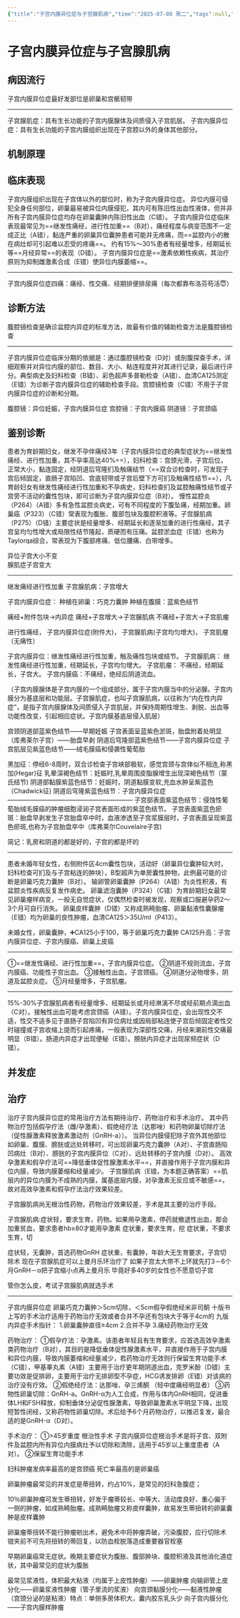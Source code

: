 ```yaml
---
{"title":"子宫内膜异位症与子宫腺肌病","time":"2025-07-08 周二","tags":null,"dg-publish":true,"permalink":"/200 学习/215 妇产科学/第21章 子宫内膜异位症与子宫腺肌病/子宫内膜异位症与子宫腺肌病/","dgPassFrontmatter":true,"created":"2025-07-08T14:52:37.000+08:00","updated":"2025-07-08T16:09:08.000+08:00"}
---
```


# 子宫内膜异位症与子宫腺肌病
## 病因流行
子宫内膜异位症最好发部位是卵巢和宫骶韧带
***
子宫腺肌症：具有生长功能的子宫内膜腺体及间质侵入子宫肌层。
子宫内膜异位症：具有生长功能的子宫内膜组织出现在子宫腔以外的身体其他部分。
## 机制原理
## 临床表现
子宫内膜组织出现在子宫体以外的部位时，称为子宫内膜异位症。
异位内膜可侵犯全身任何部位，卵巢最易被异位内膜侵犯，其内可有陈旧性出血性液体，但并非所有子宫内膜异位症均存在卵巢囊肿内陈旧性出血（C错）。
子宫内膜异位症临床表现最常见为==继发性痛经，进行性加重==（B对），痛经程度与病变范围不一定成正比（A错），黏连严重的卵巢异位囊肿患者可能并无疼痛，而==盆腔内小的散在病灶却可引起难以忍受的疼痛==。
约有15%～30%患者有经量增多，经期延长等==月经异常==的表现（D错）。
子宫内膜异位症是==激素依赖性疾病，其治疗原则为抑制雌激素合成（E错）使异位内膜萎缩==。
***
子宫内膜异位症四痛：痛经、性交痛、经期排便排尿痛（每次都靠布洛芬苟活😇）
## 诊断方法
腹腔镜检查是确诊盆腔内异症的标准方法，故最有价值的辅助检查方法是腹腔镜检查
***
子宫内膜异位症临床分期的依据是：通过腹腔镜检查（D对）或剖腹探查手术，详细观察并对异位内膜的部位、数目、大小、粘连程度并对其进行记录，最后进行评分。典型病史及妇科检查（B错）、彩色超声多普勒检查（A错）、血清CA125测定（E错）为诊断子宫内膜异位症的辅助检查手段。宫腔镜检查（C错）不用于子宫内膜异位症的诊断和分期。

腹腔镜：异位妊娠，子宫内膜异位症
宫腔镜：子宫内膜癌
阴道镜：子宫颈癌
## 鉴别诊断
患者为育龄期妇女，继发不孕伴痛经3年（子宫内膜异位症的典型症状为==继发性痛经、进行性加重，其不孕率高达40%==），妇科检查：宫颈光滑，子宫后位，正常大小，黏连固定，经阴道后穹隆扪及触痛结节（==双合诊检查时，可发现子宫后倾固定，直肠子宫陷凹、宫底韧带或子宫后壁下方可扪及触痛性结节==），凡育龄妇女有继发性痛经进行性加重和不孕病史，妇科检查扪及盆腔触痛性结节或子宫旁不活动的囊性包块，即可诊断为子宫内膜异位症（B对）。
慢性盆腔炎（P264）（A错）多有急性盆腔炎病史，可有不同程度的下腹坠痛，经期加重。卵巢癌（P323）（C错）常表现为腹胀、腹部包块及腹腔积液等。子宫腺肌病（P275）（D错）主要症状是经量增多、经期延长和逐渐加重的进行性痛经，其子宫呈均匀性增大或局限性结节隆起，质硬而有压痛。盆腔淤血症（E错）也称为Taylorqa综合，常表现为下腹部疼痛、低位腰痛、白带增多。

异位子宫大小不变  
腺肌症子宫变大
***
继发痛经进行性加重
子宫腺肌病：子宫增大

子宫内膜异位症：
种植在卵巢：巧克力囊肿
种植在腹膜：蓝紫色结节

痛经+附件包块→内异症
痛经+子宫增大→子宫腺肌病
不痛经+子宫大→子宫肌瘤

进行性痛经，
子宫内膜异位症(附件大)，
子宫腺肌病(子宫均匀增大)，
子宫肌瘤（无痛性）

子宫内膜异位：继发性痛经进行性加重，触及痛性包块或结节。
子宫腺肌病： 继发性痛经进行性加重，经期延长，子宫均匀增大。
子宫肌瘤： 不痛经，经期延长，子宫大。
子宫内膜癌：不痛经，绝经后阴道流血。

（子宫内膜腺体是子宫内膜的一个组成部分，属于子宫内膜当中的分泌腺。子宫内膜分为基底层和功能层。子宫腺肌症，也叫子宫腺肌病，以往称为“内在性内异症”，是指子宫内膜腺体及间质侵入子宫肌层，并保持周期性增生、剥脱、出血等功能性改变，引起相应症状。子宫内膜基底层侵入肌层）

宫颈阴道部蓝紫色结节——早期妊娠
子宫表面呈蓝紫色淤斑，胎盘附着处明显（库弗莱尔子宫）——胎盘早剥
阴道后穹隆部蓝紫色结节——子宫内膜异位症
子宫肌层见紫蓝色结节——绒毛膜癌和侵袭性葡萄胎

黑加征：停经6-8周时，双合诊检查子宫峡部极软，感觉宫颈与宫体似不相连,称黑加(Hegar)征
乳晕深褐色结节：妊娠时,乳晕周围皮脂腺增生出现深褐色结节（蒙氏结节)
阴道部黏膜紫蓝色结节：妊娠时，阴道黏膜变软,充血水肿呈紫蓝色（Chadwick征)
阴道后穹隆紫蓝色结节：子宫内膜异位症
————————————————————
子宫部表面紫蓝色结节：侵蚀性葡萄胎绒毛膜癌的肿瘤细胞浸润子宫表面形成的紫蓝色结节。
子宫表面紫蓝色瘀斑：胎盘早剥发生子宫胎盘卒中时，血液渗透至子宫浆膜层时，子宫表面呈现紫蓝色瘀斑,也称为子宫胎盘卒中（库弗莱尔Couvelaire子宫)

简记：乳房和阴道的都是好的，子宫的都是坏的
***
患者未婚年轻女性，右侧附件区4cm囊性包块，活动好（卵巢异位囊肿较大时，妇科检查可扪及与子宫粘连的肿块），B型超声为单房囊性肿物，此例最可能的诊断是卵巢巧克力囊肿（B对）。
输卵管卵巢囊肿（P264）（A错）为炎性积液，有盆腔炎性疾病反复发作病史。
卵巢滤泡囊肿（P324）（C错）为育龄期妇女最常见卵巢瘤样病变，一般无自觉症状，仅偶然检查时被发现，观察或口服避孕药2～3个月可自行消失。
卵巢皮样囊肿（D错）又称成熟畸胎瘤、卵巢黏液性囊腺瘤（E错）均为卵巢的良性肿瘤，血清CA125＞35U/ml（P413）。

未婚女性，卵巢囊肿，➕CA125小于100，等于卵巢巧克力囊肿
CA125升高：子宫内膜异位症、子宫内膜癌、卵巢上皮癌
***
①==继发性痛经、进行性加重==，子宫内膜异位症。
②阴道不规则流血，子宫内膜癌、功能性子宫出血。
③接触性出血，子宫颈癌。
④阴道分泌物增多，阴道及盆腔炎症。
⑤月经量增多，子宫肌瘤。
***
15%-30%子宫腺肌病者有经量增多、经期延长或月经淋漓不尽或经前期点滴出血（C对）。接触性出血可能考虑宫颈癌（A错）。子宫内膜异位症，会出现性交不适，性交不适多见于直肠子宫陷凹有异位病灶或因局部粘连使子宫后倾固定者性交时碰撞或子宫收缩上提而引起疼痛，一般表现为深部性交痛，月经来潮前性交痛最明显（B错）。肠道内异症才出现便秘（E错）。膀胱内异症才出现尿频症状（D错）。
## 并发症
## 治疗
治疗子宫内膜异位症的常用治疗方法有期待治疗、药物治疗和手术治疗。
其中药物治疗包括假孕疗法（雌/孕激素）、假绝经疗法（达那唑）和药物卵巢切除疗法（促性腺激素释放激素激动剂（GnRH-a））。
当异位内膜侵犯除子宫外其他部位如卵巢、腹膜、膀胱或远处转移时，可出现卵巢巧克力囊肿（A对）、子宫直肠陷凹病灶（B对）、膀胱的子宫内膜异位（C对）、远处转移的子宫内膜（D对）。
高效孕激素和假孕疗法可==降低垂体促性腺激素水平==，并直接作用于子宫内膜和异位内膜，导致内膜萎缩和经量减少。
子宫腺肌病（E错，为本题正确答案）==肌层内的异位内膜为不成熟的内膜，属基底层内膜，对孕激素无反应或不敏感==，故对高效孕激素和假孕疗法治疗效果较差。

子宫腺肌病尚无根治性药物，药物治疗效果较差，手术是其主要的治疗手段。

子宫腺肌病:症状轻，要求生育，药物。如果用孕激素，停药就撤退性出血，那会加重贫血，要求患者hb≥80才能用孕激素
症状重，要求生育，挖
症状重，不要求生育，切

症状轻，无囊肿，首选药物GnRH
症状重，有囊肿，年龄大无生育要求，子宫切除术
现在子宫腺肌症可以上曼月乐环治疗了  如果子宫太大带不上环就先打3－6个月GnRH－α把子宫缩小点再上曼月乐   毕竟好多40岁的女性也不愿意切子宫

管你怎么皮，考试子宫腺肌病就选手术
***

子宫内膜异位症 卵巢巧克力囊肿＞5cm切除，＜5cm假孕假绝经米非司酮
十版书上写的手术治疗适用于药物治疗无效或者合并不孕还有包块大于等于4cm的
九版内异症手术指针：
1.卵巢囊肿直径≥4cm
2.合并不孕
3.痛经药物治疗无效

药物治疗：
①假孕疗法：孕激素。该患者年轻且有生育要求，应首选高效孕激素类药物治疗（B对），其目的是降低垂体促性腺激素水平，并直接作用于子宫内膜和异位内膜，导致内膜萎缩和经量减少，若药物治疗无效则行保留生育功能手术（C错），甲基睾丸素（A错）主要用于治疗更年期阴道出血，克罗米酚（D错）主要功效是促排卵，主要用于治疗无排卵型不孕症，HCG诱发排卵（E错）对该病的治疗没有疗效。
②假绝经疗法：达那唑、孕三烯酮
（轻中度痛经明显者）
③药物性卵巢切除：GnRH-a。GnRH-α为人工合成，作用与体内GnRH相同，促进垂体LH和FSH释放，抑制垂体分泌促性腺激素，导致卵巢激素水平明显下降，出现短暂性闭经，又称药物性卵巢切除。术后给予6个月药物治疗，以推迟复发，最合适的是GnRH-α（D对）。

手术治疗：
①>45岁重度 根治性手术
子宫内膜异位症根治手术是将子宫、双附件及盆腔内所有异位内膜病灶予以切除和清除，适用于45岁以上重度患者（A对）。
②保留生育功能手术

妇科肿瘤发病率最高的是宫颈癌
死亡率最高的是卵巢癌

卵巢肿瘤最常见的并发症是蒂扭转，约占10%，是常见的妇科急腹症；

10％卵巢肿瘤可发生蒂扭转，好发于瘤蒂较长、中等大、活动度良好、重心偏于一侧的肿瘤，如成熟畸胎瘤。成熟畸胎瘤又称皮样囊肿，故易发生蒂扭转的卵巢囊肿是皮样囊肿

卵巢瘤蒂扭转不能行肿瘤剜出术，避免术中将肿瘤弄破，污染腹腔，应行切除术
钳夹前不可先将扭转的蒂回复，以防血栓脱落造成重要器官栓塞

早期卵巢癌常无症状。晚期主要症状为腹胀、腹部肿块、腹腔积液及其他消化道症状，其中最常见的症状为腹胀

最常见浆液性，体积最大粘液（均属于上皮性肿瘤）——卵巢肿瘤
 向输卵管上皮分化——卵巢浆液性肿瘤（管子里流的浆液）
向宫颈黏膜分化——黏液性肿瘤（宫颈分泌的是粘液）特点：单侧多房体积大，囊内胶东乳头少
向子宫内膜分化——子宫内膜样肿瘤












































































































































































































































































































































































































































